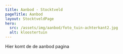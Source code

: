 ```yaml
---
title: Aanbod - Stocktveld
pageTitle: Aanbod
layout: StocktveldPage
hero:
  src: /assets/img/aanbod/foto_tuin-achterkant2.jpg
  alt: kloostertuin
---
```

Hier komt de de aanbod pagina
